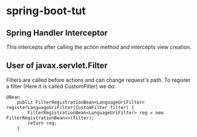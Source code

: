 # spring-boot-tut

## Spring Handler Interceptor

This intercepts after calling the action method and intercepts view creation.

## User of javax.servlet.Filter

Filters are called before actions and can change request's path. To register a filter (Here it is called CustomFilter) we do:

```
@Bean
    public FilterRegistrationBean<LanguageUriFilter> registerLanguageUriFilter(CustomFilter filter) {
        FilterRegistrationBean<LanguageUriFilter> reg = new FilterRegistrationBean<>(filter);
        return reg;
    }
```
